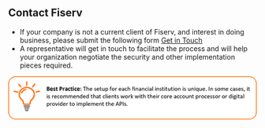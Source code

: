 ## Contact Fiserv

*  If your company is not a current client of Fiserv, and interest in doing business, please submit the following form [Get in Touch](https://www.fiserv.com/en/about-fiserv/contact-us.html)
*  A representative will get in touch to facilitate the process and will help your organization negotiate the security and other implementation pieces required. 
 
![](assets/images/registration-note-2.png)
